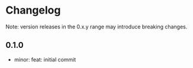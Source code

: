 # Changelog
Note: version releases in the 0.x.y range may introduce breaking changes.

## 0.1.0

- minor: feat: initial commit
